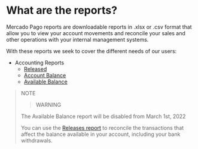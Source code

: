 # What are the reports?

Mercado Pago reports are downloadable reports in .xlsx or .csv format that allow you to view your account movements and reconcile your sales and other operations with your internal management systems.

With these reports we seek to cover the different needs of our users:

* Accounting Reports
    + [Released](https://www.mercadopago[FAKER][URL][DOMAIN]/developers/en/guides/manage-account/reports/released-money/introduction)
    + [Account Balance](https://www.mercadopago[FAKER][URL][DOMAIN]/developers/en/guides/manage-account/reports/account-money/introduction)
    + [Available Balance](https://www.mercadopago[FAKER][URL][DOMAIN]/developers/en/guides/manage-account/reports/available-money/introduction)

> NOTE
>
> > WARNING
>
> The Available Balance report will be disabled from March 1st, 2022
>
> You can use the [Releases report](https://www.mercadopago[FAKER][URL][DOMAIN]/developers/en/guides/manage-account/reports/released-money/introduction) to reconcile the transactions that affect the balance available in your account, including your bank withdrawals.